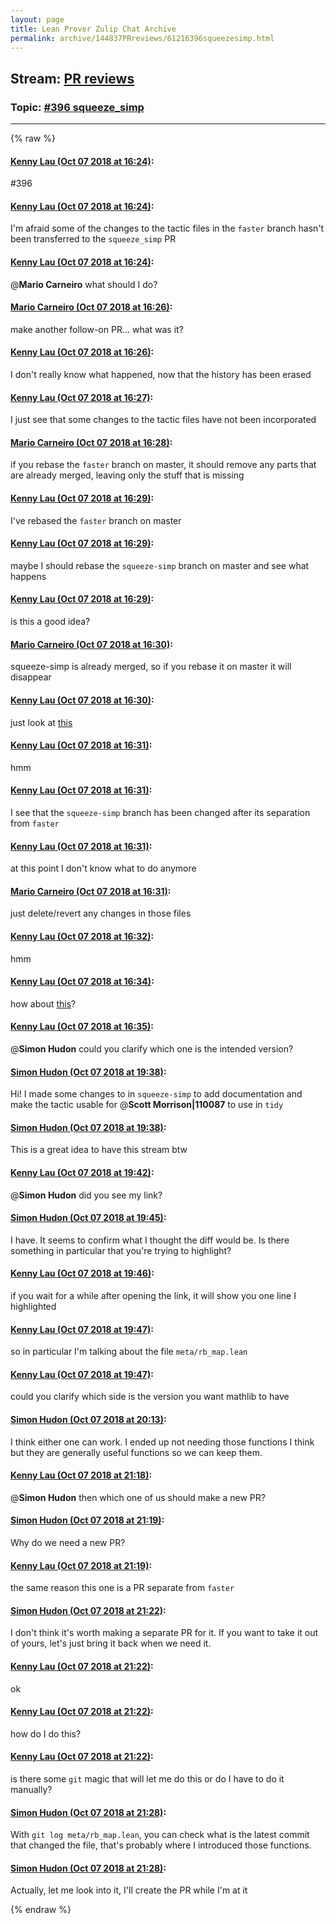 ```yaml
---
layout: page
title: Lean Prover Zulip Chat Archive 
permalink: archive/144837PRreviews/61216396squeezesimp.html
---
```


## Stream: [PR reviews](index.html)
### Topic: [#396 squeeze_simp](61216396squeezesimp.html)

---


{% raw %}
#### [ Kenny Lau (Oct 07 2018 at 16:24)](https://leanprover.zulipchat.com/#narrow/stream/144837-PR%20reviews/topic/%23396%20squeeze_simp/near/135353930):
#396

#### [ Kenny Lau (Oct 07 2018 at 16:24)](https://leanprover.zulipchat.com/#narrow/stream/144837-PR%20reviews/topic/%23396%20squeeze_simp/near/135353970):
I'm afraid some of the changes to the tactic files in the `faster` branch hasn't been transferred to the `squeeze_simp` PR

#### [ Kenny Lau (Oct 07 2018 at 16:24)](https://leanprover.zulipchat.com/#narrow/stream/144837-PR%20reviews/topic/%23396%20squeeze_simp/near/135353972):
@**Mario Carneiro** what should I do?

#### [ Mario Carneiro (Oct 07 2018 at 16:26)](https://leanprover.zulipchat.com/#narrow/stream/144837-PR%20reviews/topic/%23396%20squeeze_simp/near/135354026):
make another follow-on PR...  what was it?

#### [ Kenny Lau (Oct 07 2018 at 16:26)](https://leanprover.zulipchat.com/#narrow/stream/144837-PR%20reviews/topic/%23396%20squeeze_simp/near/135354029):
I don't really know what happened, now that the history has been erased

#### [ Kenny Lau (Oct 07 2018 at 16:27)](https://leanprover.zulipchat.com/#narrow/stream/144837-PR%20reviews/topic/%23396%20squeeze_simp/near/135354036):
I just see that some changes to the tactic files have not been incorporated

#### [ Mario Carneiro (Oct 07 2018 at 16:28)](https://leanprover.zulipchat.com/#narrow/stream/144837-PR%20reviews/topic/%23396%20squeeze_simp/near/135354083):
if you rebase the `faster` branch on master, it should remove any parts that are already merged, leaving only the stuff that is missing

#### [ Kenny Lau (Oct 07 2018 at 16:29)](https://leanprover.zulipchat.com/#narrow/stream/144837-PR%20reviews/topic/%23396%20squeeze_simp/near/135354089):
I've rebased the `faster` branch on master

#### [ Kenny Lau (Oct 07 2018 at 16:29)](https://leanprover.zulipchat.com/#narrow/stream/144837-PR%20reviews/topic/%23396%20squeeze_simp/near/135354090):
maybe I should rebase the `squeeze-simp` branch on master and see what happens

#### [ Kenny Lau (Oct 07 2018 at 16:29)](https://leanprover.zulipchat.com/#narrow/stream/144837-PR%20reviews/topic/%23396%20squeeze_simp/near/135354091):
is this a good idea?

#### [ Mario Carneiro (Oct 07 2018 at 16:30)](https://leanprover.zulipchat.com/#narrow/stream/144837-PR%20reviews/topic/%23396%20squeeze_simp/near/135354137):
squeeze-simp is already merged, so if you rebase it on master it will disappear

#### [ Kenny Lau (Oct 07 2018 at 16:30)](https://leanprover.zulipchat.com/#narrow/stream/144837-PR%20reviews/topic/%23396%20squeeze_simp/near/135354144):
just look at [this](https://github.com/leanprover/mathlib/compare/master...leanprover-community:faster#diff-a5e03974850487ddd92200ffaf57f9b2L18)

#### [ Kenny Lau (Oct 07 2018 at 16:31)](https://leanprover.zulipchat.com/#narrow/stream/144837-PR%20reviews/topic/%23396%20squeeze_simp/near/135354152):
hmm

#### [ Kenny Lau (Oct 07 2018 at 16:31)](https://leanprover.zulipchat.com/#narrow/stream/144837-PR%20reviews/topic/%23396%20squeeze_simp/near/135354153):
I see that the `squeeze-simp` branch has been changed after its separation from `faster`

#### [ Kenny Lau (Oct 07 2018 at 16:31)](https://leanprover.zulipchat.com/#narrow/stream/144837-PR%20reviews/topic/%23396%20squeeze_simp/near/135354154):
at this point I don't know what to do anymore

#### [ Mario Carneiro (Oct 07 2018 at 16:31)](https://leanprover.zulipchat.com/#narrow/stream/144837-PR%20reviews/topic/%23396%20squeeze_simp/near/135354156):
just delete/revert any changes in those files

#### [ Kenny Lau (Oct 07 2018 at 16:32)](https://leanprover.zulipchat.com/#narrow/stream/144837-PR%20reviews/topic/%23396%20squeeze_simp/near/135354201):
hmm

#### [ Kenny Lau (Oct 07 2018 at 16:34)](https://leanprover.zulipchat.com/#narrow/stream/144837-PR%20reviews/topic/%23396%20squeeze_simp/near/135354261):
how about [this](https://github.com/leanprover/mathlib/compare/master...leanprover-community:faster#diff-47cbe97193e277c9a413e62bc8afadffR15)?

#### [ Kenny Lau (Oct 07 2018 at 16:35)](https://leanprover.zulipchat.com/#narrow/stream/144837-PR%20reviews/topic/%23396%20squeeze_simp/near/135354266):
@**Simon Hudon** could you clarify which one is the intended version?

#### [ Simon Hudon (Oct 07 2018 at 19:38)](https://leanprover.zulipchat.com/#narrow/stream/144837-PR%20reviews/topic/%23396%20squeeze_simp/near/135360028):
Hi! I made some changes to in `squeeze-simp` to add documentation and make the tactic usable for @**Scott Morrison|110087** to use in `tidy`

#### [ Simon Hudon (Oct 07 2018 at 19:38)](https://leanprover.zulipchat.com/#narrow/stream/144837-PR%20reviews/topic/%23396%20squeeze_simp/near/135360029):
This is a great idea to have this stream btw

#### [ Kenny Lau (Oct 07 2018 at 19:42)](https://leanprover.zulipchat.com/#narrow/stream/144837-PR%20reviews/topic/%23396%20squeeze_simp/near/135360133):
@**Simon Hudon** did you see my link?

#### [ Simon Hudon (Oct 07 2018 at 19:45)](https://leanprover.zulipchat.com/#narrow/stream/144837-PR%20reviews/topic/%23396%20squeeze_simp/near/135360194):
I have. It seems to confirm what I thought the diff would be. Is there something in particular that you're trying to highlight?

#### [ Kenny Lau (Oct 07 2018 at 19:46)](https://leanprover.zulipchat.com/#narrow/stream/144837-PR%20reviews/topic/%23396%20squeeze_simp/near/135360241):
if you wait for a while after opening the link, it will show you one line I highlighted

#### [ Kenny Lau (Oct 07 2018 at 19:47)](https://leanprover.zulipchat.com/#narrow/stream/144837-PR%20reviews/topic/%23396%20squeeze_simp/near/135360247):
so in particular I'm talking about the file `meta/rb_map.lean`

#### [ Kenny Lau (Oct 07 2018 at 19:47)](https://leanprover.zulipchat.com/#narrow/stream/144837-PR%20reviews/topic/%23396%20squeeze_simp/near/135360248):
could you clarify which side is the version you want mathlib to have

#### [ Simon Hudon (Oct 07 2018 at 20:13)](https://leanprover.zulipchat.com/#narrow/stream/144837-PR%20reviews/topic/%23396%20squeeze_simp/near/135360943):
I think either one can work. I ended up not needing those functions I think but they are generally useful functions so we can keep them.

#### [ Kenny Lau (Oct 07 2018 at 21:18)](https://leanprover.zulipchat.com/#narrow/stream/144837-PR%20reviews/topic/%23396%20squeeze_simp/near/135362776):
@**Simon Hudon** then which one of us should make a new PR?

#### [ Simon Hudon (Oct 07 2018 at 21:19)](https://leanprover.zulipchat.com/#narrow/stream/144837-PR%20reviews/topic/%23396%20squeeze_simp/near/135362782):
Why do we need a new PR?

#### [ Kenny Lau (Oct 07 2018 at 21:19)](https://leanprover.zulipchat.com/#narrow/stream/144837-PR%20reviews/topic/%23396%20squeeze_simp/near/135362786):
the same reason this one is a PR separate from `faster`

#### [ Simon Hudon (Oct 07 2018 at 21:22)](https://leanprover.zulipchat.com/#narrow/stream/144837-PR%20reviews/topic/%23396%20squeeze_simp/near/135362891):
I don't think it's worth making a separate PR for it. If you want to take it out of yours, let's just bring it back when we need it.

#### [ Kenny Lau (Oct 07 2018 at 21:22)](https://leanprover.zulipchat.com/#narrow/stream/144837-PR%20reviews/topic/%23396%20squeeze_simp/near/135362894):
ok

#### [ Kenny Lau (Oct 07 2018 at 21:22)](https://leanprover.zulipchat.com/#narrow/stream/144837-PR%20reviews/topic/%23396%20squeeze_simp/near/135362895):
how do I do this?

#### [ Kenny Lau (Oct 07 2018 at 21:22)](https://leanprover.zulipchat.com/#narrow/stream/144837-PR%20reviews/topic/%23396%20squeeze_simp/near/135362900):
is there some `git` magic that will let me do this or do I have to do it manually?

#### [ Simon Hudon (Oct 07 2018 at 21:28)](https://leanprover.zulipchat.com/#narrow/stream/144837-PR%20reviews/topic/%23396%20squeeze_simp/near/135363076):
With `git log meta/rb_map.lean`, you can check what is the latest commit that changed the file, that's probably where I introduced those functions.

#### [ Simon Hudon (Oct 07 2018 at 21:28)](https://leanprover.zulipchat.com/#narrow/stream/144837-PR%20reviews/topic/%23396%20squeeze_simp/near/135363086):
Actually, let me look into it, I'll create the PR while I'm at it


{% endraw %}
